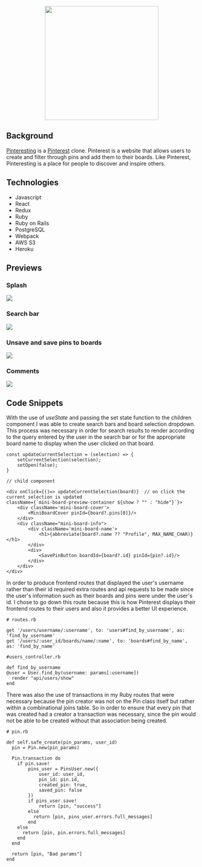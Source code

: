 <p align="center">
  <img width="300" height="300" src="https://github.com/deborahwei/pinteresting/blob/main/app/assets/images/pinterest-logo.png">
</p>

## Background 

[Pinteresting](https://pinteresting-fs.herokuapp.com/#/) is a [Pinterest](https://www.pinterest.com/) clone. Pinterest is a website that allows users to create and filter through pins and add them to their boards. Like Pinterest, Pinteresting is a place for people to discover and inspire others. 

## Technologies

* Javascript
* React
* Redux
* Ruby
* Ruby on Rails
* PostgreSQL
* Webpack
* AWS S3
* Heroku

## Previews

### Splash  

![](https://github.com/deborahwei/pinteresting/blob/main/app/assets/images/splash.gif)

### Search bar 

![](https://github.com/deborahwei/pinteresting/blob/main/app/assets/images/seach.gif)

### Unsave and save pins to boards

![](https://github.com/deborahwei/pinteresting/blob/main/app/assets/images/pins.gif)

### Comments

![](https://github.com/deborahwei/pinteresting/blob/main/app/assets/images/comment.gif)

## Code Snippets 

With the use of *useState* and passing the set state function to the children component I was able to create search bars and board selection dropdown. This process was necessary in order for search results to render according to the query entered by the user in the search bar or for the appropriate board name to display when the user clicked on that board. 

```
const updateCurrentSelection = (selection) => {
    setCurrentSelection(selection);
    setOpen(false);
}

// child component

<div onClick={()=> updateCurrentSelection(board)}  // on click the current selection is updated
className={`mini-board-preview-container ${show ? "" : "hide"}`}>
    <div className='mini-board-cover'>
        <MiniBoardCover pinId={board?.pins[0]}/>
    </div>
    <div className="mini-board-info">
        <div className='mini-board-name'>
            <h1>{abbreviate(board?.name ?? "Profile", MAX_NAME_CHAR)}</h1>
        </div>
        <div>
            <SavePinButton boardId={board?.id} pinId={pin?.id}/>
        </div>
    </div>
</div>

```

In order to produce frontend routes that displayed the user's username rather than their id required extra routes and api requests to be made since the user's information such as their boards and pins were under the user's id. I chose to go down this route because this is how Pinterest displays their frontend routes to their users and also it provides a better UI experience. 

```
# routes.rb

get '/users/username/:username', to: 'users#find_by_username', as: 'find_by_username'
get '/users/:user_id/boards/name/:name', to: 'boards#find_by_name', as: 'find_by_name'

#users_controller.rb

def find_by_username
@user = User.find_by(username: params[:username])
  render "api/users/show"
end

```
There was also the use of transactions in my Ruby routes that were necessary because the pin creator was not on the Pin class itself but rather within a combinational joins table. So in order to ensure that every pin that was created had a creator a transaction was necessary, since the pin would not be able to be created without that association being created. 


```
# pin.rb

def self.safe_create(pin_params, user_id)
  pin = Pin.new(pin_params)

  Pin.transaction do
    if pin.save!
        pins_user = PinsUser.new({
            user_id: user_id,
            pin_id: pin.id,
            created_pin: true,
            saved_pin: false
        })
        if pins_user.save!
            return [pin, "success"]
        else
          return [pin, pins_user.errors.full_messages]
        end
    else
      return [pin, pin.errors.full_messages]
    end
  end

  return [pin, "Bad params"]
end

```
